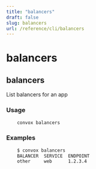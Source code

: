 ```yaml
---
title: "balancers"
draft: false
slug: balancers
url: /reference/cli/balancers
---
```

# balancers

## balancers

List balancers for an app

### Usage
```html
    convox balancers
```
### Examples
```html
    $ convox balancers
    BALANCER  SERVICE  ENDPOINT
    other     web      1.2.3.4
```